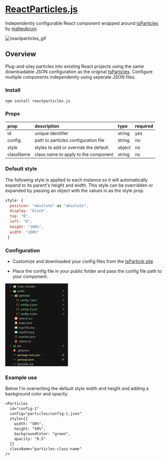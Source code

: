 # [ReactParticles.js](https://kr1tzy.github.io/ReactParticles.js/)

Independently configurable React component wrapped around [tsParticles](https://particles.matteobruni.it/) by [matteobruni](https://github.com/matteobruni).

![reactparticles_gif](img/reactparticles.gif)

## Overview

Plug-and-play particles into existing React projects using the same downloadable JSON configuration as the original [tsParticles](https://particles.matteobruni.it/). Configure multiple components independently using seperate JSON files.

### Install

```
npm install reactparticles.js
```

### Props

| prop      | description                           | type   | required |
| :-------- | :------------------------------------ | :----- | :------- |
| id        | unique identifier                     | string | yes      |
| config    | path to particles configuration file  | string | no       |
| style     | styles to add or override the default | object | no       |
| className | class name to apply to the component  | string | no       |

### Default style

The following style is applied to each instance so it will automatically expand to its parent's height and width. This style can be overridden or expanded by passing an object with the values in as the style prop.

```jsx
style: {
  position: "absolute" as "absolute",
  display: "block",
  top: "0",
  left: "0",
  height: "100%",
  width: "100%"
 }
```

### Configuration

- Customize and downloaded your config files from the [tsParticle site](https://particles.matteobruni.it/)

- Place the config file in your public folder and pass the config file path to your component. 

<img src="img/directory-structure.png" width="200px"/>

### Example use

Below I'm overwriting the default style width and height and adding a background color and opacity.

```tsx
<Particles
  id="config-1"
  config="particles/config-1.json"
  style={{
    width: "50%",
    height: "50%",
    backgroundColor: "green",
    opacity: "0.5"
  }}
  className="particles-class-name"
/>
```
